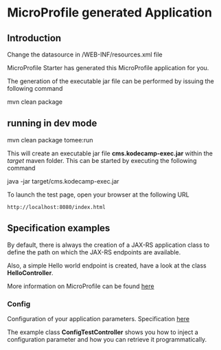 # MicroProfile generated Application

## Introduction

Change the datasource in /WEB-INF/resources.xml file

MicroProfile Starter has generated this MicroProfile application for you.

The generation of the executable jar file can be performed by issuing the following command

mvn clean package

## running in dev mode
mvn clean package tomee:run

This will create an executable jar file **cms.kodecamp-exec.jar** within the _target_ maven folder. This can be started by executing the following command

java -jar target/cms.kodecamp-exec.jar

To launch the test page, open your browser at the following URL

    http://localhost:8080/index.html

## Specification examples

By default, there is always the creation of a JAX-RS application class to define the path on which the JAX-RS endpoints are available.

Also, a simple Hello world endpoint is created, have a look at the class **HelloController**.

More information on MicroProfile can be found [here](https://microprofile.io/)


### Config

Configuration of your application parameters. Specification [here](https://microprofile.io/project/eclipse/microprofile-config)

The example class **ConfigTestController** shows you how to inject a configuration parameter and how you can retrieve it programmatically.














